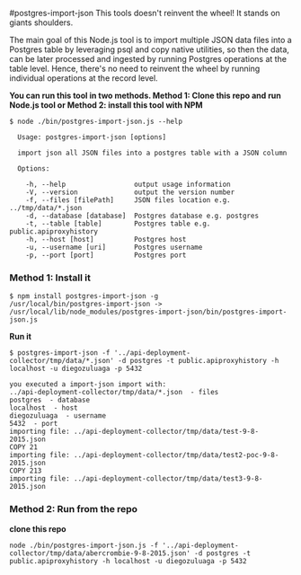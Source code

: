 #postgres-import-json
This tools doesn't reinvent the wheel! It stands on giants shoulders.

The main goal of this Node.js tool is to import multiple JSON data files into a Postgres table by leveraging psql and copy native utilities, so then the data, can be later processed and ingested by running Postgres operations at the table level. Hence, there's no need to reinvent the wheel by running individual operations at the record level.

**You can run this tool in two methods. Method 1: Clone this repo and run Node.js tool or Method 2: install this tool with NPM**

```shell
$ node ./bin/postgres-import-json.js --help

  Usage: postgres-import-json [options]

  import json all JSON files into a postgres table with a JSON column

  Options:

    -h, --help                 output usage information
    -V, --version              output the version number
    -f, --files [filePath]     JSON files location e.g. ../tmp/data/*.json
    -d, --database [database]  Postgres database e.g. postgres
    -t, --table [table]        Postgres table e.g. public.apiproxyhistory
    -h, --host [host]          Postgres host
    -u, --username [uri]       Postgres username
    -p, --port [port]          Postgres port
```

### Method 1: Install it

```shell
$ npm install postgres-import-json -g
/usr/local/bin/postgres-import-json -> /usr/local/lib/node_modules/postgres-import-json/bin/postgres-import-json.js
```

**Run it**
```shell
$ postgres-import-json -f '../api-deployment-collector/tmp/data/*.json' -d postgres -t public.apiproxyhistory -h localhost -u diegozuluaga -p 5432

you executed a import-json import with:
../api-deployment-collector/tmp/data/*.json  - files
postgres  - database
localhost  - host
diegozuluaga  - username
5432  - port
importing file: ../api-deployment-collector/tmp/data/test-9-8-2015.json
COPY 21
importing file: ../api-deployment-collector/tmp/data/test2-poc-9-8-2015.json
COPY 213
importing file: ../api-deployment-collector/tmp/data/test3-9-8-2015.json
```

### Method 2: Run from the repo
**clone this repo**

```shell
node ./bin/postgres-import-json.js -f '../api-deployment-collector/tmp/data/abercrombie-9-8-2015.json' -d postgres -t public.apiproxyhistory -h localhost -u diegozuluaga -p 5432
```
